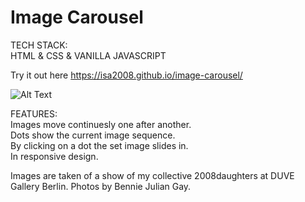 # Image Carousel

TECH STACK:\
HTML & CSS & VANILLA JAVASCRIPT

Try it out here https://isa2008.github.io/image-carousel/

![Alt Text](demo-pics-gifs/image-carousel-demo.png)

FEATURES:\
Images move continuesly one after another.\
Dots show the current image sequence.\
By clicking on a dot the set image slides in.\
In responsive design.

Images are taken of a show of my collective 2008daughters at DUVE Gallery Berlin. Photos by Bennie Julian Gay.
